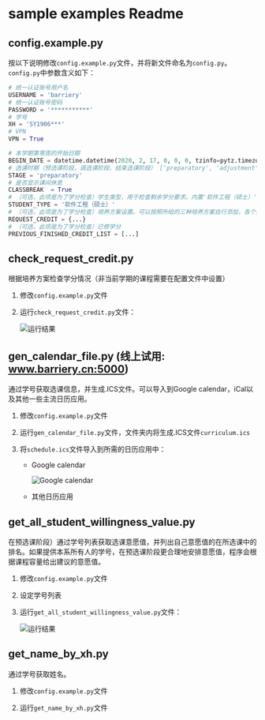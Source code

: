 # sample examples Readme

## config.example.py

按以下说明修改`config.example.py`文件，并将新文件命名为`config.py`。`config.py`中参数含义如下：

```python
# 统一认证账号用户名
USERNAME = 'barriery'
# 统一认证账号密码
PASSWORD = '***********'
# 学号
XH = 'SY1906***'
# VPN
VPN = True

# 本学期第零周的开始日期
BEGIN_DATE = datetime.datetime(2020, 2, 17, 0, 0, 0, tzinfo=pytz.timezone("Asia/Shanghai"))
# 选课时期（预选课阶段，调选课阶段，结束选课阶段） ['preparatory', 'adjustment', 'ending']
STAGE = 'preparatory'
# 是否显示课间休息
CLASSBREAK  = True
# （可选，此项是为了学分检查）学生类型，用于检查剩余学分要求。内置'软件工程（硕士）', '计算机科学与技术（硕士）', '计算机技术（全日制专硕）'三种培养方案。
STUDENT_TYPE = '软件工程（硕士）'
# （可选，此项是为了学分检查）培养方案设置。可以按照所给的三种培养方案自行添加，各个类目可以嵌套，必须包含'total'字段表示该类目所需的最低学分要求
REQUEST_CREDIT = {...}
# （可选，此项是为了学分检查）已修学分
PREVIOUS_FINISHED_CREDIT_LIST = [...]
```

## check_request_credit.py

根据培养方案检查学分情况（非当前学期的课程需要在配置文件中设置）

1. 修改`config.example.py`文件

2. 运行`check_request_credit.py`文件：

   ![运行结果](https://tva1.sinaimg.cn/large/0082zybply1gbzmge6ji9j31b00osdkw.jpg)

## gen_calendar_file.py (线上试用: www.barriery.cn:5000)

 通过学号获取选课信息，并生成.ICS文件。可以导入到Google calendar，iCal以及其他一些主流日历应用。

1. 修改`config.example.py`文件

1. 运行`gen_calendar_file.py`文件，文件夹内将生成.ICS文件`curriculum.ics`

2. 将`schedule.ics`文件导入到所需的日历应用中：

   - Google calendar

     ![Google calendar](https://tva1.sinaimg.cn/large/006y8mN6ly1g6zizxwh2aj31720lqq39.jpg)

   - 其他日历应用

## get_all_student_willingness_value.py

在预选课阶段）通过学号列表获取选课意愿值，并列出自己意愿值的在所选课中的排名。如果提供本系所有人的学号，在预选课阶段更合理地安排意愿值，程序会根据课程容量给出建议的意愿值。

1. 修改`config.example.py`文件

2. 设定学号列表

3. 运行`get_all_student_willingness_value.py`文件：

   ![运行结果](https://tva1.sinaimg.cn/large/0082zybply1gbzkq1h4bxj31cs0u045v.jpg)

## get_name_by_xh.py

通过学号获取姓名。

1. 修改`config.example.py`文件

2. 运行`get_name_by_xh.py`文件